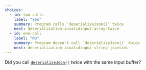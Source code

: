 ```yaml
---
choices:
  - id: two-calls
    label: "Yes"
    summary: Program calls `deserializeJson()` twice
    next: deserialization-invalidinput-array-twice
  - id: one-call
    label: "No"
    summary: Program doesn't call `deserializeJson()` twice
    next: deserialization-invalidinput-string-jsonlint
---
```


Did you call [`deserializeJson()`](/v6/api/json/deserializejson/) twice with the same input buffer?